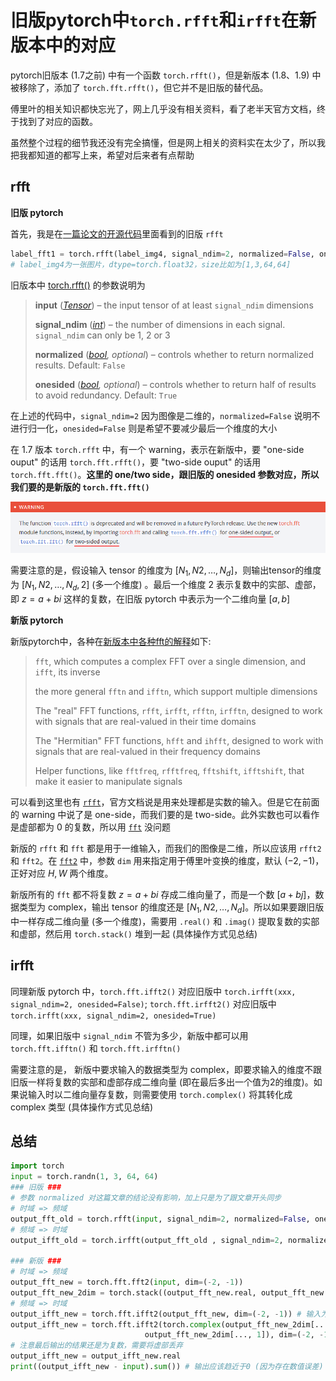 # 旧版pytorch中`torch.rfft`和`irfft`在新版本中的对应

pytorch旧版本 (1.7之前) 中有一个函数 `torch.rfft()`，但是新版本 (1.8、1.9) 中被移除了，添加了 `torch.fft.rfft()`，但它并不是旧版的替代品。

傅里叶的相关知识都快忘光了，网上几乎没有相关资料，看了老半天官方文档，终于找到了对应的函数。

虽然整个过程的细节我还没有完全搞懂，但是网上相关的资料实在太少了，所以我把我都知道的都写上来，希望对后来者有点帮助

## rfft

**旧版 pytorch**

首先，我是在[一篇论文的开源代码](https://github.com/chosj95/MIMO-UNet/blob/4a523544e3c5192f5305610b761ee3a4d5d74648/train.py#L59)里面看到的旧版 `rfft`

```python
label_fft1 = torch.rfft(label_img4, signal_ndim=2, normalized=False, onesided=False)
# label_img4为一张图片，dtype=torch.float32，size比如为[1,3,64,64]
```

旧版本中 [torch.rfft()](https://pytorch.org/docs/1.7.1/generated/torch.rfft.html#torch-rfft) 的参数说明为

> **input** (*[Tensor](https://pytorch.org/docs/1.7.1/tensors.html#torch.Tensor)*) – the input tensor of at least `signal_ndim` dimensions
>
> **signal_ndim** (*[int](https://docs.python.org/3/library/functions.html#int)*) – the number of dimensions in each signal. `signal_ndim` can only be 1, 2 or 3
>
> **normalized** (*[bool](https://docs.python.org/3/library/functions.html#bool),* *optional*) – controls whether to return normalized results. Default: `False`
>
> **onesided** (*[bool](https://docs.python.org/3/library/functions.html#bool),* *optional*) – controls whether to return half of results to avoid redundancy. Default: `True`

在上述的代码中，`signal_ndim=2` 因为图像是二维的，`normalized=False` 说明不进行归一化，`onesided=False` 则是希望不要减少最后一个维度的大小

在 1.7 版本 `torch.rfft` 中，有一个 warning，表示在新版中，要 "one-side ouput" 的话用 `torch.fft.rfft()`，要 "two-side ouput" 的话用 `torch.fft.fft()`。**这里的 one/two side，跟旧版的 onesided 参数对应，所以我们要的是新版的 `torch.fft.fft()`**

![img](%E6%97%A7%E7%89%88pytorch%E4%B8%ADtorch.rfft%E5%92%8Cirfft%E5%9C%A8%E6%96%B0%E7%89%88%E6%9C%AC%E4%B8%AD%E7%9A%84%E5%AF%B9%E5%BA%94.assets/v2-35516c9bd0dd59c03fa5e0c6932596cd_r.jpg)

需要注意的是，假设输入 tensor 的维度为 $[N_1,N2,\dots,N_d]$，则输出tensor的维度为 $[N_1,N2,\dots,N_d,2]$ (多一个维度) 。最后一个维度 2 表示复数中的实部、虚部，即 $z=a+bi$ 这样的复数，在旧版 pytorch 中表示为一个二维向量 $[a,b]$

**新版 pytorch**

新版pytorch中，各种在[新版本中各种fft的解释](https://pytorch.org/blog/the-torch.fft-module-accelerated-fast-fourier-transforms-with-autograd-in-pyTorch/)如下:

> `fft`, which computes a complex FFT over a single dimension, and `ifft`, its inverse
>
> the more general `fftn` and `ifftn`, which support multiple dimensions
>
> The "real" FFT functions, `rfft`, `irfft`, `rfftn`, `irfftn`, designed to work with signals that are real-valued in their time domains
>
> The "Hermitian" FFT functions, `hfft` and `ihfft`, designed to work with signals that are real-valued in their frequency domains
>
> Helper functions, like `fftfreq`, `rfftfreq`, `fftshift`, `ifftshift`, that make it easier to manipulate signals

可以看到这里也有 [`rfft`](https://pytorch.org/docs/stable/generated/torch.fft.rfft.html?highlight=fft#torch.fft.rfft)，官方文档说是用来处理都是实数的输入。但是它在前面的 warning 中说了是 one-side，而我们要的是 two-side。此外实数也可以看作是虚部都为 0 的复数，所以用 [`fft`](https://pytorch.org/docs/stable/generated/torch.fft.fft.html?highlight=fft#torch.fft.fft) 没问题

新版的 `rfft` 和 `fft` 都是用于一维输入，而我们的图像是二维，所以应该用 `rfft2` 和 `fft2`。在 [`fft2`](https://pytorch.org/docs/stable/generated/torch.fft.fft2.html?highlight=fft) 中，参数 `dim` 用来指定用于傅里叶变换的维度，默认 $(-2,-1)$，正好对应 $H,W$ 两个维度。

新版所有的 `fft` 都不将复数 $z=a+bi$ 存成二维向量了，而是一个数 $[a+bj]$，数据类型为 complex，输出 tensor 的维度还是 $[N_1,N2,\dots,N_d]$。所以如果要跟旧版中一样存成二维向量 (多一个维度)，需要用 `.real()` 和 `.imag()` 提取复数的实部和虚部，然后用 `torch.stack()` 堆到一起 (具体操作方式见总结)

## irfft

同理新版 pytorch 中，`torch.fft.ifft2()` 对应旧版中 `torch.irfft(xxx, signal_ndim=2, onesided=False)`; `torch.fft.irfft2()` 对应旧版中`torch.irfft(xxx, signal_ndim=2, onesided=True)`

同理，如果旧版中 `signal_ndim` 不管为多少，新版中都可以用 `torch.fft.ifftn()` 和 `torch.fft.irfftn()`

需要注意的是， 新版中要求输入的数据类型为 complex，即要求输入的维度不跟旧版一样将复数的实部和虚部存成二维向量 (即在最后多出一个值为2的维度)。如果说输入时以二维向量存复数，则需要使用 `torch.complex()` 将其转化成 complex 类型 (具体操作方式见总结)

## 总结

```python
import torch
input = torch.randn(1, 3, 64, 64)
### 旧版 ###
# 参数 normalized 对这篇文章的结论没有影响，加上只是为了跟文章开头同步
# 时域 => 频域
output_fft_old = torch.rfft(input, signal_ndim=2, normalized=False, onesided=False)
# 频域 => 时域
output_ifft_old = torch.irfft(output_fft_old , signal_ndim=2, normalized=False, onesided=False)

### 新版 ###
# 时域 => 频域
output_fft_new = torch.fft.fft2(input, dim=(-2, -1))
output_fft_new_2dim = torch.stack((output_fft_new.real, output_fft_new.imag), -1) # 根据需求将复数形式转成数组形式
# 频域 => 时域
output_ifft_new = torch.fft.ifft2(output_fft_new, dim=(-2, -1)) # 输入为复数形式
output_ifft_new = torch.fft.ifft2(torch.complex(output_fft_new_2dim[..., 0], # 输入为数组形式
							  output_fft_new_2dim[..., 1]), dim=(-2, -1))    
# 注意最后输出的结果还是为复数，需要将虚部丢弃
output_ifft_new = output_ifft_new.real
print((output_ifft_new - input).sum()) # 输出应该趋近于0 (因为存在数值误差)
```

